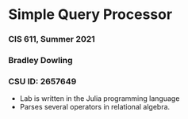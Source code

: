 # Simple Query Processor

### CIS 611, Summer 2021
### Bradley Dowling
### CSU ID: 2657649

* Lab is written in the Julia programming language
* Parses several operators in relational algebra.

